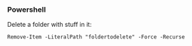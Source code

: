 ### Powershell

Delete a folder with stuff in it:

```shell
Remove-Item -LiteralPath "foldertodelete" -Force -Recurse
```
